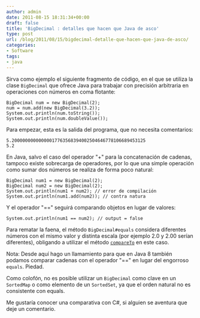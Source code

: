 ```yaml
---
author: admin
date: 2011-08-15 18:31:34+00:00
draft: false
title: 'BigDecimal : detalles que hacen que Java de asco'
type: post
url: /blog/2011/08/15/bigdecimal-detalle-que-hacen-que-java-de-asco/
categories:
- Software
tags:
- java
---
```


Sirva como ejemplo el siguiente fragmento de código, en el que se utiliza la clase `BigDecimal` que ofrece Java para trabajar con precisión arbitraria en operaciones con números en coma flotante:

    
    BigDecimal num = new BigDecimal(2);
    num = num.add(new BigDecimal(3.2));
    System.out.println(num.toString());
    System.out.println(num.doubleValue());


Para empezar, esta es la salida del programa, que no necesita comentarios:

    
    5.20000000000000017763568394002504646778106689453125
    5.2


En Java, salvo el caso del operador "+" para la concatenación de cadenas, tampoco existe sobrecarga de operadores, por lo que una simple operación como sumar dos números se realiza de forma poco natural:

    
    BigDecimal num1 = new BigDecimal(2);
    BigDecimal num2 = new BigDecimal(2);
    System.out.println(num1 + num2); // error de compilación
    System.out.println(num1.add(num2)); // contra natura


Y el operador "==" seguirá comparando objetos en lugar de valores:

    
    System.out.println(num1 == num2); // output = false



Para rematar la faena, el método `BigDecimal#equals` considera diferentes números con el mismo valor y distinta escala (por ejemplo 2.0 y 2.00 serían diferentes), obligando a utilizar el método [`compareTo`](http://download.oracle.com/javase/1,5.0/docs/api/java/math/BigDecimal.html#compareTo(java.math.BigDecimal)) en este caso.

Nota: Desde aquí hago un llamamiento para que en Java 8 también podamos comparar cadenas con el operador "==" en lugar del engorroso `equals`. Piedad.

Como colofón, no es posible utilizar un `BigDecimal` como clave en un `SortedMap` o como elemento de un `SortedSet`, ya que el orden natural no es consistente con equals.

Me gustaría conocer una comparativa con C#, si alguien se aventura que deje un comentario.

